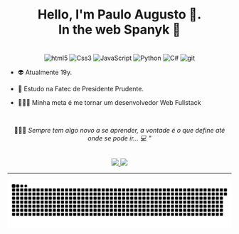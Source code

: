 <!--![Readme Card](https://github-readme-stats.vercel.app/api/pin?username=Spanyk&repo=Spanyk&theme=react&show_icons=true)] -->

<h1 align="center"> Hello, I'm Paulo Augusto 🥸.<br> In the web Spanyk 🤖 </h1>
<br>
<div align="center">
    <img align="center" alt="html5" src="https://img.shields.io/badge/HTML5-3e394d?style=for-the-badge&logo=html5&logoColor=white">
    <img align="center" alt="Css3" src="https://img.shields.io/badge/CSS3-3e394d?style=for-the-badge&logo=css3&logoColor=white">
    <img align="center" alt="JavaScript" src="https://img.shields.io/badge/JavaScript-3e394d?style=for-the-badge&logo=javascript&logoColor=white">
    <img align="center" alt="Python" src="https://img.shields.io/badge/PYTHON-3e394d?style=for-the-badge&logo=Python&logoColor=white">
    <img align="center" alt="C#" src="https://img.shields.io/badge/C%23-3e394d?style=for-the-badge&logo=c-sharp&logoColor=white">
    <img align="center" alt="git" src="https://img.shields.io/badge/-Git-3e394d?style=for-the-badge&logo=git">
</div>

- 👽 Atualmente 19y. 

- 🔭 Estudo na Fatec de Presidente Prudente.

- 🧑🏾‍💻 Minha meta é me tornar um desenvolvedor Web Fullstack

<br>

<p align="center"> 🧑🏾‍💻 <i> Sempre tem algo novo a se aprender, a vontade é o que define até onde se pode ir...<i> 💻 " </p>
<br>
  
<div align="center">
   <a  href="https://github.com/Spanyk/github-readme-stats">
     <img height="150em" src="https://github-readme-stats.vercel.app/api?username=Spanyk&theme=react&include_all_commits&hide_title=true"/>
  </a>
  <a  href="https://github.com/Spanyk/github-readme-stats">
    <img height="150em"  src="https://github-readme-stats.vercel.app/api/top-langs/?username=Spanyk&layout=compact&theme=react">
  </a> 
</div>
<hr>
  
  ![snake gif](https://github.com/Spanyk/Spanyk/blob/output/github-contribution-grid-snake.svg)
